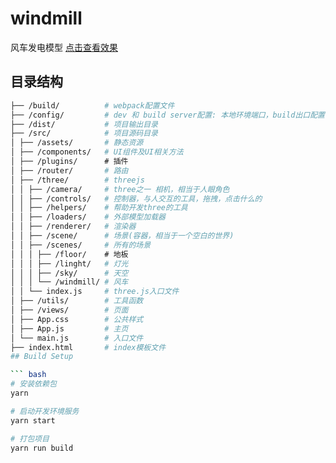 # windmill
风车发电模型
<a href="https://hb-bobo.github.io/windmill/">点击查看效果</a>


## 目录结构

```bash
├── /build/          # webpack配置文件
├── /config/         # dev 和 build server配置: 本地环境端口，build出口配置等
├── /dist/           # 项目输出目录
├── /src/            # 项目源码目录
│ ├── /assets/       # 静态资源
│ ├── /components/   # UI组件及UI相关方法
│ ├── /plugins/      # 插件
│ ├── /router/       # 路由
│ ├── /three/        # threejs
│ │ ├── /camera/     # three之一 相机，相当于人眼角色
│ │ ├── /controls/   # 控制器，与人交互的工具，拖拽，点击什么的
│ │ ├── /helpers/    # 帮助开发three的工具
│ │ ├── /loaders/    # 外部模型加载器
│ │ ├── /renderer/   # 渲染器
│ │ ├── /scene/      # 场景(容器，相当于一个空白的世界)
│ │ ├── /scenes/     # 所有的场景
│ │ │ ├── /floor/    # 地板
│ │ │ ├── /linght/   # 灯光
│ │ │ ├── /sky/      # 天空
│ │ │ └── /windmill/ # 风车
│ │ └── index.js     # three.js入口文件
│ ├── /utils/        # 工具函数
│ ├── /views/        # 页面
│ ├── App.css        # 公共样式
│ ├── App.js         # 主页
│ └── main.js        # 入口文件
├── index.html       # index模板文件
## Build Setup

``` bash
# 安装依赖包
yarn

# 启动开发环境服务
yarn start

# 打包项目
yarn run build
